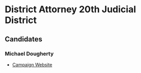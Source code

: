 # District Attorney 20th Judicial District 

## Candidates

### Michael Dougherty
* [Campaign Website][1]


[1]: https://michaelforboulderda.com/
